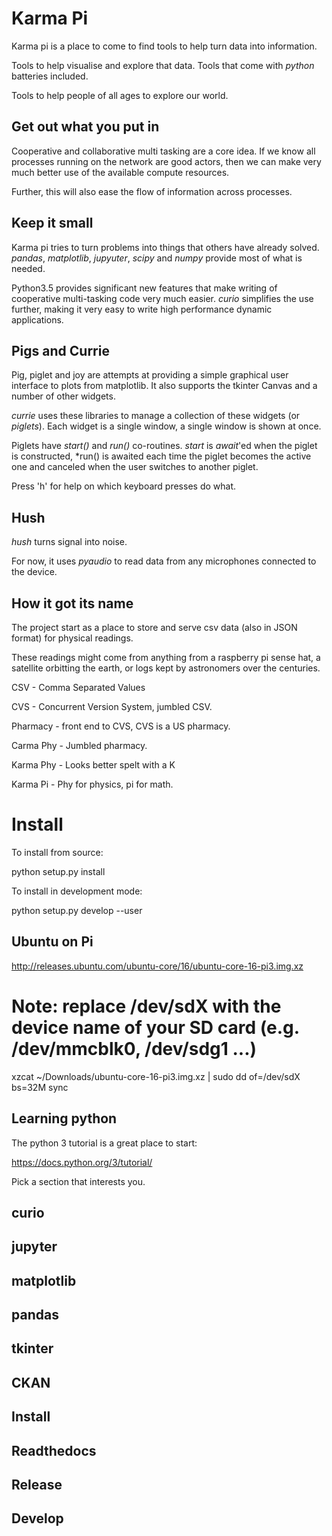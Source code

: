 # Karma Pi

Karma pi is a place to come to find tools to help turn data into information.

Tools to help visualise and explore that data.  Tools that come with *python* batteries included.

Tools to help people of all ages to explore our world.

## Get out what you put in

Cooperative and collaborative multi tasking are a core idea.  If we
know all processes running on the network are good actors, then we can
make very much better use of the available compute resources.

Further, this will also ease the flow of information across processes.

## Keep it small

Karma pi tries to turn problems into things that others have already
solved.  *pandas*, *matplotlib*, *jupyuter*, *scipy* and *numpy*
provide most of what is needed.

Python3.5 provides significant new features that make writing of
cooperative multi-tasking code very much easier.  *curio* simplifies
the use further, making it very easy to write high performance
dynamic applications.

## Pigs and Currie

Pig, piglet and joy are attempts at providing a simple graphical user
interface to plots from matplotlib.  It also supports the tkinter
Canvas and a number of other widgets.

*currie* uses these libraries to manage a collection of these widgets
 (or *piglets*).  Each widget is a single window, a single window is shown at once.

Piglets have *start()* and *run()* co-routines. *start* is *await*'ed
when the piglet is constructed, *run() is awaited each time the piglet
becomes the active one and canceled when the user switches to another
piglet.

Press 'h' for help on which keyboard presses do what.


## Hush

*hush* turns signal into noise.

For now, it uses *pyaudio* to read data from any microphones connected to the device.

## How it got its name

The project start as a place to store and serve csv data (also in JSON
format) for physical readings.

These readings might come from anything from a raspberry pi sense hat,
a satellite orbitting the earth, or logs kept by astronomers over the
centuries.

CSV - Comma Separated Values

CVS - Concurrent Version System, jumbled CSV.

Pharmacy - front end to CVS, CVS is a US pharmacy.

Carma Phy - Jumbled pharmacy.

Karma Phy - Looks better spelt with a K

Karma Pi - Phy for physics, pi for math.

# Install

To install from source:

   python setup.py install


To install in development mode:

   python setup.py develop --user


## Ubuntu on Pi


http://releases.ubuntu.com/ubuntu-core/16/ubuntu-core-16-pi3.img.xz

# Note: replace /dev/sdX with the device name of your SD card (e.g. /dev/mmcblk0, /dev/sdg1 ...)

xzcat ~/Downloads/ubuntu-core-16-pi3.img.xz | sudo dd of=/dev/sdX bs=32M
sync


## Learning python

The python 3 tutorial is a great place to start:

https://docs.python.org/3/tutorial/

Pick a section that interests you.



## curio


## jupyter


## matplotlib


## pandas


## tkinter

## CKAN



## Install

## Readthedocs

## Release


## Develop
